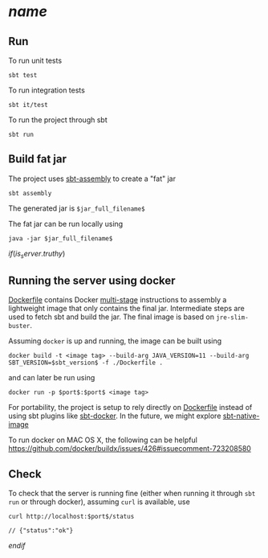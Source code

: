 # $name$

## Run

To run unit tests
```shell
sbt test
```

To run integration tests
```shell
sbt it/test
```

To run the project through sbt
```shell
sbt run
```

## Build fat jar 

The project uses  [sbt-assembly](https://github.com/sbt/sbt-assembly) to create a "fat" jar
```
sbt assembly
```
The generated jar is `$jar_full_filename$`

The fat jar can be run locally using
```
java -jar $jar_full_filename$
```
$if(is_server.truthy)$
## Running the server using docker

[Dockerfile](Dockerfile) contains Docker [multi-stage](https://docs.docker.com/develop/develop-images/multistage-build/) instructions to assembly a lightweight image that only contains the final jar.
Intermediate steps are used to fetch sbt and build the jar. The final image is based on `jre-slim-buster`.

Assuming `docker` is up and running, the image can be built using
```
docker build -t <image tag> --build-arg JAVA_VERSION=11 --build-arg SBT_VERSION=$sbt_version$ -f ./Dockerfile .
```

and can later be run using
```
docker run -p $port$:$port$ <image tag>
```

For portability, the project is setup to rely directly on [Dockerfile](Dockerfile) instead of using sbt plugins like [sbt-docker](https://github.com/marcuslonnberg/sbt-docker).
In the future, we might explore [sbt-native-image](https://github.com/scalameta/sbt-native-image)

To run docker on MAC OS X, the following can be helpful https://github.com/docker/buildx/issues/426#issuecomment-723208580

## Check

To check that the server is running fine (either when running it through `sbt run` or through docker), assuming `curl` is available, use
```
curl http://localhost:$port$/status

// {"status":"ok"}
```
$endif$
